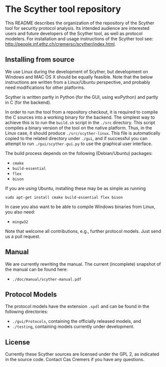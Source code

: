 The Scyther tool repository
===========================

This README describes the organization of the repository of the Scyther
tool for security protocol analysis. Its intended audience are
interested users and future developers of the Scyther tool, as well as
protocol modelers. For installation and usage instructions of the
Scyther tool see:
<http://people.inf.ethz.ch/cremersc/scyther/index.html>.

Installing from source
----------------------

We use Linux during the development of Scyther, but development on
Windows and MAC OS X should be equally feasible. Note that the below
instructions are written from a Linux/Ubuntu perspective, and probably
need modifications for other platforms.

Scyther is written partly in Python (for the GUI, using wxPython) and
partly in C (for the backend). 

In order to run the tool from a repository checkout, it is required to
compile the C sources into a working binary for the backend.  The
simplest way to achieve this is to run the `build.sh` script in the
`./src` directory. This script compiles a binary version of the tool on
the native platform. Thus, in the Linux case, it should produce
`./src/scyther-linux`. This file is automatically copied to the related
directory under `./gui`, and if successful you can attempt to run
`./gui/scyther-gui.py` to use the graphical user interface.

The build process depends on the following
(Debian/Ubuntu) packages:

  * `cmake`
  * `build-essential`
  * `flex`
  * `bison`

If you are using Ubuntu, installing these may be as simple as running

`sudo apt-get install cmake build-essential flex bison`

In case you also want to be able to compile Windows binaries from Linux,
you also need:

  * `mingw32`

Note that welcome all contributions, e.g., further protocol models. Just send
us a pull request.


Manual
------

We are currently rewriting the manual. The current (incomplete) snapshot
of the manual can be found here:

  * `./doc/manual/scyther-manual.pdf`


Protocol Models
---------------

The protocol models have the extension `.spdl` and can be found in the following directories:

  * `./gui/Protocols`, containing the officially released models, and
  * `./testing`, containing models currently under development.

License
-------

Currently these Scyther sources are licensed under the GPL 2, as indicated in
the source code. Contact Cas Cremers if you have any questions.

